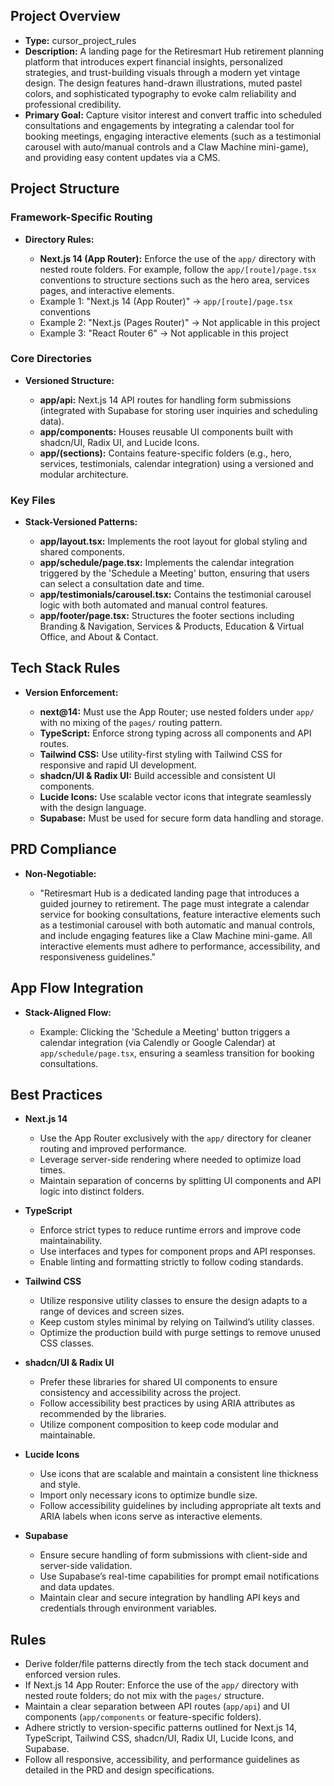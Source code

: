## Project Overview

*   **Type:** cursor_project_rules
*   **Description:** A landing page for the Retiresmart Hub retirement planning platform that introduces expert financial insights, personalized strategies, and trust-building visuals through a modern yet vintage design. The design features hand-drawn illustrations, muted pastel colors, and sophisticated typography to evoke calm reliability and professional credibility.
*   **Primary Goal:** Capture visitor interest and convert traffic into scheduled consultations and engagements by integrating a calendar tool for booking meetings, engaging interactive elements (such as a testimonial carousel with auto/manual controls and a Claw Machine mini-game), and providing easy content updates via a CMS.

## Project Structure

### Framework-Specific Routing

*   **Directory Rules:**

    *   **Next.js 14 (App Router):** Enforce the use of the `app/` directory with nested route folders. For example, follow the `app/[route]/page.tsx` conventions to structure sections such as the hero area, services pages, and interactive elements.
    *   Example 1: "Next.js 14 (App Router)" → `app/[route]/page.tsx` conventions
    *   Example 2: "Next.js (Pages Router)" → Not applicable in this project
    *   Example 3: "React Router 6" → Not applicable in this project

### Core Directories

*   **Versioned Structure:**

    *   **app/api:** Next.js 14 API routes for handling form submissions (integrated with Supabase for storing user inquiries and scheduling data).
    *   **app/components:** Houses reusable UI components built with shadcn/UI, Radix UI, and Lucide Icons.
    *   **app/(sections):** Contains feature-specific folders (e.g., hero, services, testimonials, calendar integration) using a versioned and modular architecture.

### Key Files

*   **Stack-Versioned Patterns:**

    *   **app/layout.tsx:** Implements the root layout for global styling and shared components.
    *   **app/schedule/page.tsx:** Implements the calendar integration triggered by the 'Schedule a Meeting' button, ensuring that users can select a consultation date and time.
    *   **app/testimonials/carousel.tsx:** Contains the testimonial carousel logic with both automated and manual control features.
    *   **app/footer/page.tsx:** Structures the footer sections including Branding & Navigation, Services & Products, Education & Virtual Office, and About & Contact.

## Tech Stack Rules

*   **Version Enforcement:**

    *   **next@14:** Must use the App Router; use nested folders under `app/` with no mixing of the `pages/` routing pattern.
    *   **TypeScript:** Enforce strong typing across all components and API routes.
    *   **Tailwind CSS:** Use utility-first styling with Tailwind CSS for responsive and rapid UI development.
    *   **shadcn/UI & Radix UI:** Build accessible and consistent UI components.
    *   **Lucide Icons:** Use scalable vector icons that integrate seamlessly with the design language.
    *   **Supabase:** Must be used for secure form data handling and storage.

## PRD Compliance

*   **Non-Negotiable:**

    *   "Retiresmart Hub is a dedicated landing page that introduces a guided journey to retirement. The page must integrate a calendar service for booking consultations, feature interactive elements such as a testimonial carousel with both automatic and manual controls, and include engaging features like a Claw Machine mini-game. All interactive elements must adhere to performance, accessibility, and responsiveness guidelines."

## App Flow Integration

*   **Stack-Aligned Flow:**

    *   Example: Clicking the 'Schedule a Meeting' button triggers a calendar integration (via Calendly or Google Calendar) at `app/schedule/page.tsx`, ensuring a seamless transition for booking consultations.

## Best Practices

*   **Next.js 14**

    *   Use the App Router exclusively with the `app/` directory for cleaner routing and improved performance.
    *   Leverage server-side rendering where needed to optimize load times.
    *   Maintain separation of concerns by splitting UI components and API logic into distinct folders.

*   **TypeScript**

    *   Enforce strict types to reduce runtime errors and improve code maintainability.
    *   Use interfaces and types for component props and API responses.
    *   Enable linting and formatting strictly to follow coding standards.

*   **Tailwind CSS**

    *   Utilize responsive utility classes to ensure the design adapts to a range of devices and screen sizes.
    *   Keep custom styles minimal by relying on Tailwind’s utility classes.
    *   Optimize the production build with purge settings to remove unused CSS classes.

*   **shadcn/UI & Radix UI**

    *   Prefer these libraries for shared UI components to ensure consistency and accessibility across the project.
    *   Follow accessibility best practices by using ARIA attributes as recommended by the libraries.
    *   Utilize component composition to keep code modular and maintainable.

*   **Lucide Icons**

    *   Use icons that are scalable and maintain a consistent line thickness and style.
    *   Import only necessary icons to optimize bundle size.
    *   Follow accessibility guidelines by including appropriate alt texts and ARIA labels when icons serve as interactive elements.

*   **Supabase**

    *   Ensure secure handling of form submissions with client-side and server-side validation.
    *   Use Supabase’s real-time capabilities for prompt email notifications and data updates.
    *   Maintain clear and secure integration by handling API keys and credentials through environment variables.

## Rules

*   Derive folder/file patterns directly from the tech stack document and enforced version rules.
*   If Next.js 14 App Router: Enforce the use of the `app/` directory with nested route folders; do not mix with the `pages/` structure.
*   Maintain a clear separation between API routes (`app/api`) and UI components (`app/components` or feature-specific folders).
*   Adhere strictly to version-specific patterns outlined for Next.js 14, TypeScript, Tailwind CSS, shadcn/UI, Radix UI, Lucide Icons, and Supabase.
*   Follow all responsive, accessibility, and performance guidelines as detailed in the PRD and design specifications.
